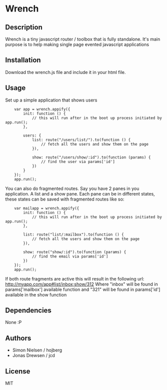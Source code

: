 # Wrench

## Description

Wrench is a tiny javascript router / toolbox that is fully standalone.
It's main purpose is to help making single page evented javascript applications

## Installation

Download the wrench.js file and include it in your html file.

## Usage

Set up a simple application that shows users

		var app = wrench.appify({
			init: function () {
				// this will run after in the boot up process initiated by app.run();
			},
			
			users: {
				list: route("/users/list/").to(function () {
					// fetch all the users and show them on the page
				}),
				
				show: route("/users/show/:id").to(function (params) {
					// find the user via params['id']
				})
			}
		});
		app.run();
		
You can also do fragmented routes. Say you have 2 panes in you application. A list and a show pane.
Each pane can be in different states, these states can be saved with fragmented routes like so:

		var mailapp = wrench.appify({
			init: function () {
				// this will run after in the boot up process initiated by app.run();
			},
	
			list: route("list/:mailbox").to(function () {
				// fetch all the users and show them on the page
			}),
		
			show: route("show/:id").to(function (params) {
				// find the email via params['id']
			})
		});
		app.run();

If both route fragments are active this will result in the following url: http://myapp.com/app#list/inbox;show/312
Where "inbox" will be found in params['mailbox'] available function and "321" will be found in params['id'] 
available in the show function

## Dependencies

None :P

## Authors

* Simon Nielsen / hojberg
* Jonas Drewsen / jcd
  
## License

MIT